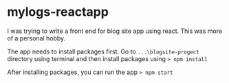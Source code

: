 # mylogs-reactapp
I was trying to write a front end for blog site app using react. This was more of a personal hobby.

The app needs to install packages first. Go to `...\blogsite-progect` directory using terminal and then install packages using
`> npm install`

After installing packages, you can run the app
`> npm start`

